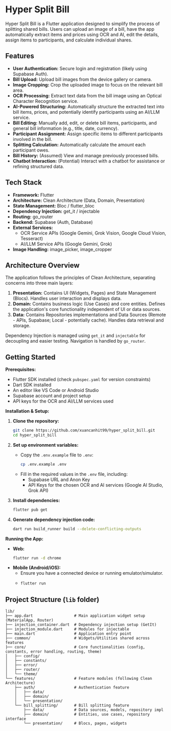 # Hyper Split Bill

Hyper Split Bill is a Flutter application designed to simplify the process of splitting shared bills. Users can upload an image of a bill, have the app automatically extract items and prices using OCR and AI, edit the details, assign items to participants, and calculate individual shares.

## Features

*   **User Authentication:** Secure login and registration (likely using Supabase Auth).
*   **Bill Upload:** Upload bill images from the device gallery or camera.
*   **Image Cropping:** Crop the uploaded image to focus on the relevant bill area.
*   **OCR Processing:** Extract text data from the bill image using an Optical Character Recognition service.
*   **AI-Powered Structuring:** Automatically structure the extracted text into bill items, prices, and potentially identify participants using an AI/LLM service.
*   **Bill Editing:** Manually add, edit, or delete bill items, participants, and general bill information (e.g., title, date, currency).
*   **Participant Assignment:** Assign specific items to different participants involved in the bill.
*   **Splitting Calculation:** Automatically calculate the amount each participant owes.
*   **Bill History:** (Assumed) View and manage previously processed bills.
*   **Chatbot Interaction:** (Potential) Interact with a chatbot for assistance or refining structured data.

## Tech Stack

*   **Framework:** Flutter
*   **Architecture:** Clean Architecture (Data, Domain, Presentation)
*   **State Management:** Bloc / flutter_bloc
*   **Dependency Injection:** get_it / injectable
*   **Routing:** go_router
*   **Backend:** Supabase (Auth, Database)
*   **External Services:**
    *   OCR Service APIs (Google Gemini, Grok Vision, Google Cloud Vision, Tesseract)
    *   AI/LLM Service APIs (Google Gemini, Grok)
*   **Image Handling:** image_picker, image_cropper

## Architecture Overview

The application follows the principles of Clean Architecture, separating concerns into three main layers:

1.  **Presentation:** Contains UI (Widgets, Pages) and State Management (Blocs). Handles user interaction and displays data.
2.  **Domain:** Contains business logic (Use Cases) and core entities. Defines the application's core functionality independent of UI or data sources.
3.  **Data:** Contains Repositories implementations and Data Sources (Remote - APIs, Supabase; Local - potentially cache). Handles data retrieval and storage.

Dependency Injection is managed using `get_it` and `injectable` for decoupling and easier testing. Navigation is handled by `go_router`.

## Getting Started

**Prerequisites:**

*   Flutter SDK installed (check `pubspec.yaml` for version constraints)
*   Dart SDK installed
*   An editor like VS Code or Android Studio
*   Supabase account and project setup
*   API keys for the OCR and AI/LLM services used

**Installation & Setup:**

1.  **Clone the repository:**
    ```bash
    git clone https://github.com/xuancanhit99/hyper_split_bill.git
    cd hyper_split_bill
    ```
2.  **Set up environment variables:**
    *   Copy the `.env.example` file to `.env`:
        ```bash
        cp .env.example .env
        ```
    *   Fill in the required values in the `.env` file, including:
        *   Supabase URL and Anon Key
        *   API Keys for the chosen OCR and AI services (Google AI Studio, Grok API)

3.  **Install dependencies:**
    ```bash
    flutter pub get
    ```
4.  **Generate dependency injection code:**
    ```bash
    dart run build_runner build --delete-conflicting-outputs
    ```

**Running the App:**

*   **Web:**
    ```bash
    flutter run -d chrome
    ```
*   **Mobile (Android/iOS):**
    *   Ensure you have a connected device or running emulator/simulator.
    *   ```bash
        flutter run
        ```

## Project Structure (`lib` folder)

```
lib/
├── app.dart                  # Main application widget setup (MaterialApp, Router)
├── injection_container.dart  # Dependency injection setup (GetIt)
├── injection_module.dart     # Modules for injectable
├── main.dart                 # Application entry point
├── common/                   # Widgets/Utilities shared across features
├── core/                     # Core functionalities (config, constants, error handling, routing, theme)
│   ├── config/
│   ├── constants/
│   ├── error/
│   ├── router/
│   └── theme/
└── features/                 # Feature modules (following Clean Architecture)
    ├── auth/                 # Authentication feature
    │   ├── data/
    │   ├── domain/
    │   └── presentation/
    └── bill_splitting/       # Bill splitting feature
        ├── data/             # Data sources, models, repository impl
        ├── domain/           # Entities, use cases, repository interface
        └── presentation/     # Blocs, pages, widgets
